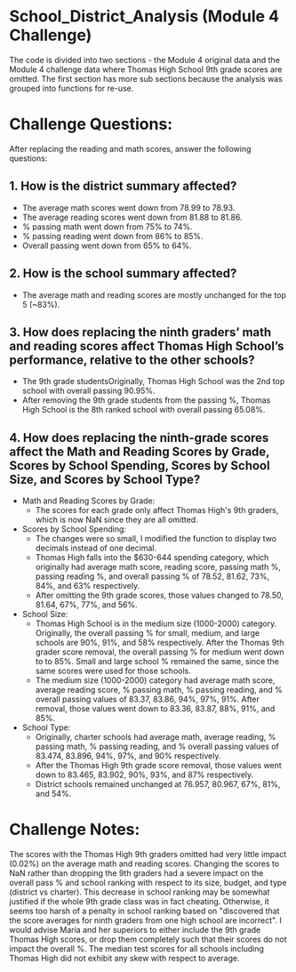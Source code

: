 # School_District_Analysis (Module 4 Challenge)
The code is divided into two sections - the Module 4 original data and the Module 4 challenge data where Thomas High School 9th grade scores are omitted. The first section has more sub sections because the analysis was grouped into functions for re-use.

# Challenge Questions:
After replacing the reading and math scores, answer the following questions:
## 1. How is the district summary affected?
  - The average math scores went down from 78.99 to 78.93. 
  - The average reading scores went down from 81.88 to 81.86.
  - % passing math went down from 75% to 74%.
  - % passing reading went down from 86% to 85%.
  - Overall passing went down from 65% to 64%.

## 2. How is the school summary affected?
  - The average math and reading scores are mostly unchanged for the top 5 (~83%). 
  
## 3. How does replacing the ninth graders’ math and reading scores affect Thomas High School’s performance, relative to the other schools?
  - The 9th grade studentsOriginally, Thomas High School was the 2nd top school with overall passing 90.95%.
  - After removing the 9th grade students from the passing %, Thomas High School is the 8th ranked school with overall passing 65.08%.
  
## 4. How does replacing the ninth-grade scores affect the Math and Reading Scores by Grade, Scores by School Spending, Scores by School Size, and Scores by School Type? 
  - Math and Reading Scores by Grade:
    - The scores for each grade only affect Thomas High's 9th graders, which is now NaN since they are all omitted.
  - Scores by School Spending:
    - The changes were so small, I modified the function to display two decimals instead of one decimal. 
    - Thomas High falls into the $630-644 spending category, which originally had average math score, reading score, passing math %, passing reading %, and overall passing % of 78.52, 81.62, 73%, 84%, and 63% respectively. 
    - After omitting the 9th grade scores, those values changed to 78.50, 81.64, 67%, 77%, and 56%.
  - School Size:
    - Thomas High School is in the medium size (1000-2000) category. Originally, the overall passing % for small, medium, and large schools are 90%, 91%, and 58% respectively. After the Thomas 9th grader score removal, the overall passing % for medium went down to to 85%. Small and large school % remained the same, since the same scores were used for those schools.
    - The medium size (1000-2000) category had average math score, average reading score, % passing math, % passing reading, and % overall passing values of 83.37, 83.86, 94%, 97%, 91%. After removal, those values went down to 83.36, 83.87, 88%, 91%, and 85%.
  - School Type:
    - Originally, charter schools had average math, average reading, % passing math, % passing reading, and % overall passing values of 83.474, 83.896, 94%, 97%, and 90% respectively.
    - After the Thomas High 9th grade score removal, those values went down to 83.465, 83.902, 90%, 93%, and 87% respectively.
    - District schools remained unchanged at 76.957, 80.967, 67%, 81%, and 54%.
    
# Challenge Notes:
The scores with the Thomas High 9th graders omitted had very little impact (0.02%) on the average math and reading scores. Changing the scores to NaN rather than dropping the 9th graders had a severe impact on the overall pass % and school ranking with respect to its size, budget, and type (district vs charter). This decrease in school ranking may be somewhat justified if the whole 9th grade class was in fact cheating. Otherwise, it seems too harsh of a penalty in school ranking based on "discovered that the score averages for ninth graders from one high school are incorrect". I would advise Maria and her superiors to either include the 9th grade Thomas High scores, or drop them completely such that their scores do not impact the overall %. The median test scores for all schools including Thomas High did not exhibit any skew with respect to average.
